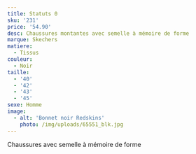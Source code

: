 ```yaml
---
title: Statuts 0
sku: '231'
price: '54.90'
desc: Chaussures montantes avec semelle à mémoire de forme
marque: Skechers
matiere:
  - Tissus
couleur:
  - Noir
taille:
  - '40'
  - '42'
  - '43'
  - '45'
sexe: Homme
image:
  - alt: 'Bonnet noir Redskins'
    photo: /img/uploads/65551_blk.jpg
---
```

Chaussures avec semelle à mémoire de forme
